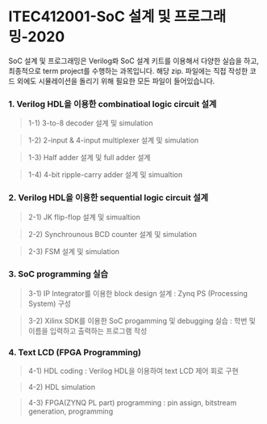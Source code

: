 # ITEC412001-SoC 설계 및 프로그래밍-2020
SoC 설계 및 프로그래밍은 Verilog롸 SoC 설계 키트를 이용해서 다양한 실습을 하고, 최종적으로 term project를 수행하는 과목입니다.
해당 zip. 파일에는 직접 작성한 코드 외에도 시뮬레이션을 돌리기 위해 필요한 모든 파일이 들어있습니다.


### 1. Verilog HDL을 이용한 combinatioal logic circuit 설계
> 1-1) 3-to-8 decoder 설계 및 simulation

> 1-2) 2-input & 4-input multiplexer 설계 및 simulation

> 1-3) Half adder 설계 및 full adder 설계

> 1-4) 4-bit ripple-carry adder 설계 및 simualtion


### 2. Verilog HDL을 이용한 sequential logic circuit 설계
> 2-1) JK flip-flop 설계 및 simualtion

> 2-2) Synchrounous BCD counter 설계 및 simulation

> 2-3) FSM 설계 및 simulation


### 3. SoC programming 실습
> 3-1) IP Integrator를 이용한 block design 설계 : Zynq PS (Processing System) 구성

> 3-2) Xilinx SDK를 이용한 SoC progamming 및 debugging 실습 : 학번 및 이름을 입력하고 출력하는 프로그램 작성


### 4. Text LCD (FPGA Programming)
> 4-1) HDL coding : Verilog HDL을 이용하여 text LCD 제어 회로 구현

> 4-2) HDL simulation

> 4-3) FPGA(ZYNQ PL part) programming : pin assign, bitstream generation, programming

